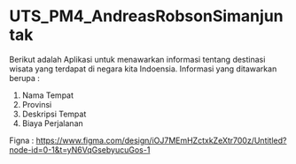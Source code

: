 ﻿# UTS_PM4_AndreasRobsonSimanjuntak
Berikut adalah Aplikasi untuk menawarkan informasi tentang destinasi wisata yang terdapat di negara kita Indoensia.
Informasi yang ditawarkan berupa : 
1. Nama Tempat
2. Provinsi
3. Deskripsi Tempat
4. Biaya Perjalanan

Figna : https://www.figma.com/design/iOJ7MEmHZctxkZeXtr700z/Untitled?node-id=0-1&t=yN6VqGsebyucuGos-1
